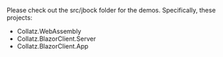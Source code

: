 Please check out the src/jbock folder for the demos. Specifically, these projects:

* Collatz.WebAssembly
* Collatz.BlazorClient.Server
* Collatz.BlazorClient.App